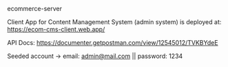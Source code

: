 ecommerce-server

Client App for Content Management System (admin system) is deployed at: https://ecom-cms-client.web.app/

API Docs: https://documenter.getpostman.com/view/12545012/TVKBYdeE

Seeded account -> email: admin@mail.com || password: 1234
